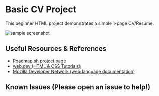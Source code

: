 # Basic CV Project

This beginner HTML project demonstrates a simple 1-page CV/Resume.

![sample screenshot](assets/sample.png)

## Useful Resources & References

- [Roadmap.sh project page](https://roadmap.sh/projects/basic-html-website)
- [web.dev (HTML & CSS Tutorials)](https://web.dev/)
- [Mozilla Developer Network (web language documentation)](https://developer.mozilla.org/en-US/)

## Known Issues (Please open an issue to help!)

